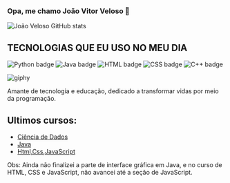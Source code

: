 ### Opa, me chamo João Vitor Veloso 👋

![João Veloso GitHub stats](https://github-readme-stats.vercel.app/api?username=Joao2-4&show_icons=true&theme=shadow_red)


## TECNOLOGIAS QUE EU USO NO MEU DIA

<img src="https://img.shields.io/badge/Python-14354C?style=for-the-badge&logo=python&logoColor=white" alt="Python badge"> <img src="https://img.shields.io/badge/Java-ED8B00?style=for-the-badge&logo=openjdk&logoColor=white" alt="Java badge"> <img src="https://img.shields.io/badge/HTML-239120?style=for-the-badge&logo=html5&logoColor=white" alt="HTML badge"> <img src="https://img.shields.io/badge/CSS-239120?style=for-the-badge&logo=css3&logoColor=white" alt="CSS badge"> <img src="https://img.shields.io/badge/C%2B%2B-00599C?style=for-the-badge&logo=c%2B%2B&logoColor=white" alt="C++ badge">




![giphy](https://github.com/Joao2-4/Joao2-4/assets/143021352/80ce581c-ccf0-40cc-909e-3464c2d6b9ca)


Amante de tecnologia e educação, dedicado a transformar vidas por meio da programação.

## Ultimos cursos: 
<ul>
  <li><a href="https://www.udemy.com/course/python-data-science-para-iniciantes/">Ciência de Dados</a></li>
  <li><a href="https://www.udemy.com/course/java-curso-completo/">Java</a></li>
  <li><a href="https://www.udemy.com/course/curso-web-design-fundamentos-aprenda-html-css-e-javascript/">Html,Css,JavaScript</a></li>
</ul>
Obs: Ainda não finalizei a parte de interface gráfica em Java, e no curso de HTML, CSS e JavaScript, não avancei até a seção de JavaScript.

